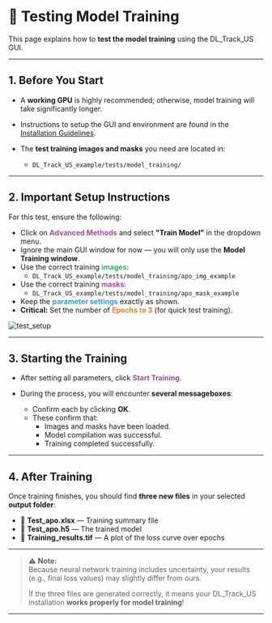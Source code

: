# 🧪 Testing Model Training

This page explains how to **test the model training** using the DL_Track_US GUI.

---

## 1. Before You Start

- A **working GPU** is highly recommended; otherwise, model training will take significantly longer.
- Instructions to setup the GUI and environment are found in the [Installation Guidelines](https://paulritsche.github.io/DL_Track_US/installation/).

- The **test training images and masks** you need are located in:
  - `DL_Track_US_example/tests/model_training/`

---

## 2. Important Setup Instructions

For this test, ensure the following:

- Click on <span style="color: #a34ba1;">**Advanced Methods**</span> and select **"Train Model"** in the dropdown menu.
- Ignore the main GUI window for now — you will only use the **Model Training window**.
- Use the correct training **<span style="color: #2eaf66;">images</span>**:
  - `DL_Track_US_example/tests/model_training/apo_img_example`
- Use the correct training **<span style="color: #a34ba1;">masks</span>**:
  - `DL_Track_US_example/tests/model_training/apo_mask_example`
- Keep the **<span style="color: #299ed9;">parameter settings</span>** exactly as shown.
- **Critical:** Set the number of <span style="color: #f97e25;">**Epochs to 3**</span> (for quick test training).

![test_setup](md_graphics\model_training_test\test_setup.png)

---

## 3. Starting the Training

- After setting all parameters, click <span style="color: #a34ba1;">**Start Training**</span>.

- During the process, you will encounter **several messageboxes**:
  - Confirm each by clicking **OK**.
  - These confirm that:
    - Images and masks have been loaded.
    - Model compilation was successful.
    - Training completed successfully.

---

## 4. After Training

Once training finishes, you should find **three new files** in your selected **output folder**:

- 📄 **Test_apo.xlsx** — Training summary file
- 📄 **Test_apo.h5** — The trained model
- 📄 **Training_results.tif** — A plot of the loss curve over epochs

---

> ⚠️ **Note:**  
> Because neural network training includes uncertainty, your results (e.g., final loss values) may slightly differ from ours.  
>  
> If the three files are generated correctly, it means your DL_Track_US installation **works properly for model training**!

---
